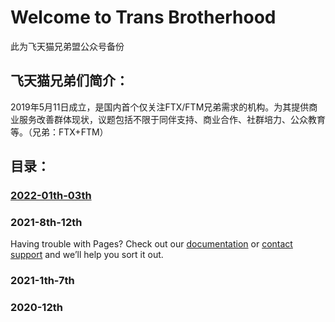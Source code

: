 # Welcome to Trans Brotherhood

此为飞天猫兄弟盟公众号备份

## 飞天猫兄弟们简介：

2019年5月11日成立，是国内首个仅关注FTX/FTM兄弟需求的机构。为其提供商业服务改善群体现状，议题包括不限于同伴支持、商业合作、社群培力、公众教育等。（兄弟：FTX+FTM）

## 目录：

### [2022-01th-03th](https://github.com/FTMMaoGe/2020-12th.git)

### 2021-8th-12th

Having trouble with Pages? Check out our [documentation](https://docs.github.com/categories/github-pages-basics/) or [contact support](https://support.github.com/contact) and we’ll help you sort it out.

### 2021-1th-7th

### 2020-12th
